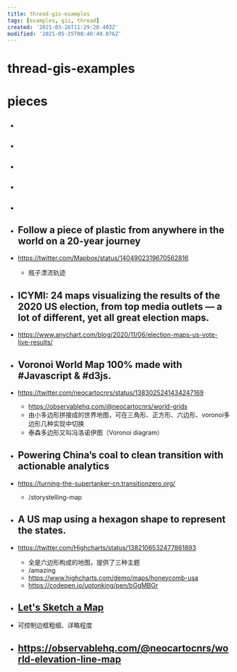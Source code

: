 ```yaml
---
title: thread-gis-examples
tags: [examples, gis, thread]
created: '2021-03-26T11:29:28.403Z'
modified: '2021-05-25T08:40:49.076Z'
---
```


# thread-gis-examples

# pieces

- ## 

- ## 

- ## 

- ## 

- ## 

- ## Follow a piece of plastic from anywhere in the world on a 20-year journey 
- https://twitter.com/Mapbox/status/1404902319670562816
  - 瓶子漂流轨迹

- ## ICYMI: 24 maps visualizing the results of the 2020 US election, from top media outlets — a lot of different, yet all great election maps. 
- https://www.anychart.com/blog/2020/11/06/election-maps-us-vote-live-results/

- ## Voronoi World Map 100% made with #Javascript & #d3js.
- https://twitter.com/neocartocnrs/status/1383025241434247169
  - https://observablehq.com/@neocartocnrs/world-grids
  - 由小多边形拼接成的世界地图，可在三角形、正方形、六边形、voronoi多边形几种实现中切换
  - 泰森多边形又叫冯洛诺伊图（Voronoi diagram）

- ## Powering China’s coal to clean transition with actionable analytics
- https://turning-the-supertanker-cn.transitionzero.org/
  - /storystelling-map

- ## A US map using a hexagon shape to represent the states. 
- https://twitter.com/Highcharts/status/1382106532477861893
  - 全是六边形构成的地图，提供了三种主题
  - /amazing
  - https://www.highcharts.com/demo/maps/honeycomb-usa
  - https://codepen.io/uptonking/pen/bGgMBGr

- ## [Let's Sketch a Map](https://observablehq.com/@neocartocnrs/lets-sketch-a-map)
- 可控制边框粗细、详略程度

- ## https://observablehq.com/@neocartocnrs/world-elevation-line-map
